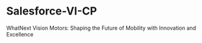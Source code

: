 # Salesforce-VI-CP
WhatNext Vision Motors: Shaping the Future of Mobility with Innovation and Excellence
